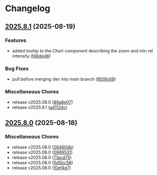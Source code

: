 # Changelog

## [2025.8.1](https://github.com/MassBank/MassBank3/compare/v2025.8.0...v2025.8.1) (2025-08-19)


### Features

* added tooltip to the Chart component describing the zoom and min rel intensity ([f46de46](https://github.com/MassBank/MassBank3/commit/f46de46e318f2bb2305a4575c10177c507bd4973))


### Bug Fixes

* pull before merging dev into main branch ([f659c69](https://github.com/MassBank/MassBank3/commit/f659c696495df6b87a58c4b32dfd5ea194263048))


### Miscellaneous Chores

* release v2025.08.0 ([89a8e07](https://github.com/MassBank/MassBank3/commit/89a8e077209feb12fe922401f9062357258487b4))
* release v2025.8.1 ([a41124c](https://github.com/MassBank/MassBank3/commit/a41124cfee5ece233803631243395b58aeb7f23d))

## [2025.8.0](https://github.com/MassBank/MassBank3/compare/v2025.7.1...v2025.8.0) (2025-08-18)


### Miscellaneous Chores

* release v2025.08.0 ([26460db](https://github.com/MassBank/MassBank3/commit/26460db31b726ac9452ee8f5c201e068720b191e))
* release v2025.08.0 ([0999531](https://github.com/MassBank/MassBank3/commit/09995318e262fc0acf30f54290742582aedc91f8))
* release v2025.08.0 ([71acd75](https://github.com/MassBank/MassBank3/commit/71acd7522fcb332c53b41beefc7b75b45dd30e11))
* release v2025.08.0 ([5d5bc58](https://github.com/MassBank/MassBank3/commit/5d5bc5873ac3384e88fe111b0c00b3cae0adc710))
* release v2025.08.0 ([10ef4e7](https://github.com/MassBank/MassBank3/commit/10ef4e7834f74a990a59e85d3aab48e21b964ab7))
